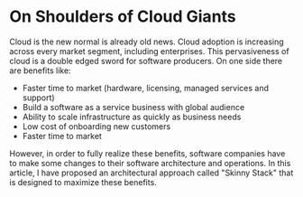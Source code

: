 # On Shoulders of Cloud Giants

Cloud is the new normal is already old news. Cloud adoption is increasing across every market segment, including enterprises. This pervasiveness of cloud is a double edged sword for software producers. On one side there are benefits like:

- Faster time to market (hardware, licensing, managed services and support)
- Build a software as a service business with global audience
- Ability to scale infrastructure as quickly as business needs
- Low cost of onboarding new customers
- Faster time to market

However, in order to fully realize these benefits, software companies have to make some changes to their software architecture and operations. In this article, I have proposed an architectural approach called "Skinny Stack" that is designed to maximize these benefits.

